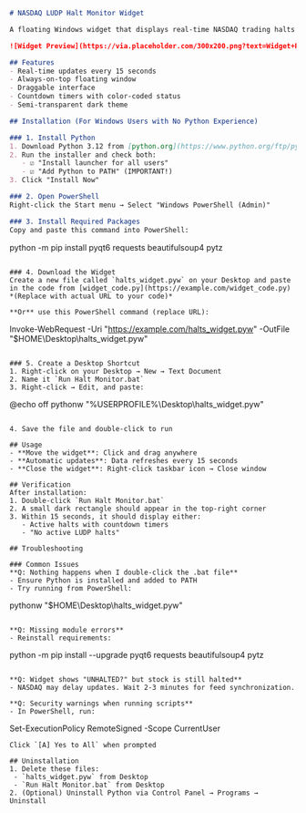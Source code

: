 
```markdown
# NASDAQ LUDP Halt Monitor Widget

A floating Windows widget that displays real-time NASDAQ trading halts with LUDP reason codes, including countdown timers to estimated unhalt times.

![Widget Preview](https://via.placeholder.com/300x200.png?text=Widget+Preview)

## Features
- Real-time updates every 15 seconds
- Always-on-top floating window
- Draggable interface
- Countdown timers with color-coded status
- Semi-transparent dark theme

## Installation (For Windows Users with No Python Experience)

### 1. Install Python
1. Download Python 3.12 from [python.org](https://www.python.org/ftp/python/3.12.0/python-3.12.0-amd64.exe)
2. Run the installer and check both:
   - ☑️ "Install launcher for all users"
   - ☑️ "Add Python to PATH" (IMPORTANT!)
3. Click "Install Now"

### 2. Open PowerShell
Right-click the Start menu → Select "Windows PowerShell (Admin)"

### 3. Install Required Packages
Copy and paste this command into PowerShell:

```
python -m pip install pyqt6 requests beautifulsoup4 pytz
```

### 4. Download the Widget
Create a new file called `halts_widget.pyw` on your Desktop and paste in the code from [widget_code.py](https://example.com/widget_code.py)  
*(Replace with actual URL to your code)*

**Or** use this PowerShell command (replace URL):

```
Invoke-WebRequest -Uri "https://example.com/halts_widget.pyw" -OutFile "$HOME\Desktop\halts_widget.pyw"
```

### 5. Create a Desktop Shortcut
1. Right-click on your Desktop → New → Text Document
2. Name it `Run Halt Monitor.bat`
3. Right-click → Edit, and paste:

```
@echo off
pythonw "%USERPROFILE%\Desktop\halts_widget.pyw"
```

4. Save the file and double-click to run

## Usage
- **Move the widget**: Click and drag anywhere
- **Automatic updates**: Data refreshes every 15 seconds
- **Close the widget**: Right-click taskbar icon → Close window

## Verification
After installation:
1. Double-click `Run Halt Monitor.bat`
2. A small dark rectangle should appear in the top-right corner
3. Within 15 seconds, it should display either:
   - Active halts with countdown timers
   - "No active LUDP halts"

## Troubleshooting

### Common Issues
**Q: Nothing happens when I double-click the .bat file**
- Ensure Python is installed and added to PATH
- Try running from PowerShell:
  ```
  pythonw "$HOME\Desktop\halts_widget.pyw"
  ```

**Q: Missing module errors**
- Reinstall requirements:
  ```
  python -m pip install --upgrade pyqt6 requests beautifulsoup4 pytz
  ```

**Q: Widget shows "UNHALTED?" but stock is still halted**
- NASDAQ may delay updates. Wait 2-3 minutes for feed synchronization.

**Q: Security warnings when running scripts**
- In PowerShell, run:
  ```
  Set-ExecutionPolicy RemoteSigned -Scope CurrentUser
  ```
  Click `[A] Yes to All` when prompted

## Uninstallation
1. Delete these files:
   - `halts_widget.pyw` from Desktop
   - `Run Halt Monitor.bat` from Desktop
2. (Optional) Uninstall Python via Control Panel → Programs → Uninstall

